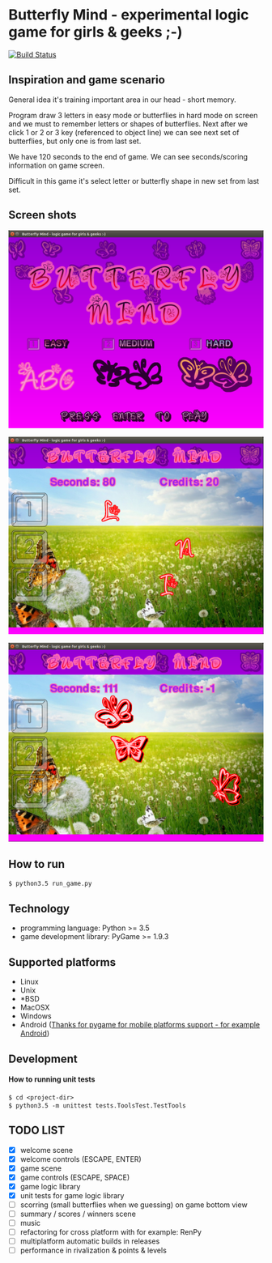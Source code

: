 # Butterfly Mind - experimental logic game for girls & geeks ;-)

[![Build Status](https://travis-ci.org/bieli/butterfly-mind--python-game.png)](https://travis-ci.org/bieli/butterfly-mind--python-game)

## Inspiration and game scenario

General idea it's training important area in our head - short memory.

Program draw 3 letters in easy mode or butterflies in hard mode
on screen and we must to remember letters or shapes of butterflies.
Next after we click 1 or 2 or 3 key (referenced to object line)
we can see next set of butterflies, but only one is from last set.

We have 120 seconds to the end of game.
We can see seconds/scoring information on game screen.

Difficult in this game it's select letter or butterfly shape
in new set from last set.

## Screen shots

![Welcome screen shot](https://raw.githubusercontent.com/bieli/butterfly-mind--python-game/master/resources/img/screen_shots/welcome_screenshot.png)

![Game screen shot - mode EASY](https://raw.githubusercontent.com/bieli/butterfly-mind--python-game/master/resources/img/screen_shots/game_screenshot.1.png)

![Game screen shot - mode HARD](https://raw.githubusercontent.com/bieli/butterfly-mind--python-game/master/resources/img/screen_shots/game_screenshot.3.png)


## How to run
```
$ python3.5 run_game.py
```

## Technology
- programming language: Python >= 3.5
- game development library: PyGame >= 1.9.3

## Supported platforms
- Linux
- Unix
- *BSD
- MacOSX
- Windows
- Android ([Thanks for pygame for mobile platforms support - for example Android](https://www.renpy.org/why.html))

## Development

#### How to running unit tests

```
$ cd <project-dir>
$ python3.5 -m unittest tests.ToolsTest.TestTools
```

## TODO LIST
- [x] welcome scene
- [x] welcome controls (ESCAPE, ENTER)
- [x] game scene
- [x] game controls (ESCAPE, SPACE)
- [x] game logic library
- [x] unit tests for game logic library
- [ ] scorring (small butterflies when we guessing) on game bottom view
- [ ] summary / scores / winners scene
- [ ] music
- [ ] refactoring for cross platform with for example: RenPy
- [ ] multiplatform automatic builds in releases
- [ ] performance in rivalization & points & levels
